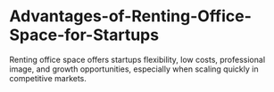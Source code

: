 # Advantages-of-Renting-Office-Space-for-Startups
Renting office space offers startups flexibility, low costs, professional image, and growth opportunities, especially when scaling quickly in competitive markets.
